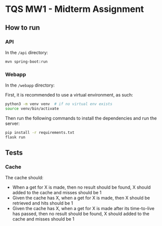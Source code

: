 # TQS MW1 - Midterm Assignment

## How to run

### API

In the `/api` directory:

```bash
mvn spring-boot:run
```

### Webapp

In the `/webapp` directory:

First, it is recommended to use a virtual environment, as such:

```bash
python3 -m venv venv  # if no virtual env exists
source venv/bin/activate
```

Then run the following commands to install the dependencies and run the server:

```bash
pip install -r requirements.txt
flask run
```

## Tests

### Cache

The cache should:
- When a get for X is made, then no result should be found, X should added to the cache and misses should be 1
- Given the cache has X, when a get for X is made, then X should be retrieved and hits should be 1
- Given the cache has X, when a get for X is made after its time-to-live has passed, then no result should be found, X should added to the cache and misses should be 1
